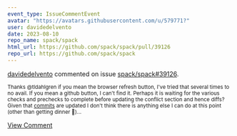 ```yaml
---
event_type: IssueCommentEvent
avatar: "https://avatars.githubusercontent.com/u/579771?"
user: davidedelvento
date: 2023-08-10
repo_name: spack/spack
html_url: https://github.com/spack/spack/pull/39126
repo_url: https://github.com/spack/spack
---
```


<a href='https://github.com/davidedelvento' target='_blank'>davidedelvento</a> commented on issue <a href='https://github.com/spack/spack/pull/39126' target='_blank'>spack/spack#39126</a>.

<small>Thanks @tldahlgren if you mean the browser refresh button, I've tried that several times to no avail. If you mean a github button, I can't find it. Perhaps it is waiting for the various checks and prechecks to complete before updating the conflict section and hence diffs? Given that [commits](https://github.com/spack/spack/pull/39126/commits) are updated I don't think there is anything else I can do at this point (other than getting dinner :rofl:)...</small>

<a href='https://github.com/spack/spack/pull/39126' target='_blank'>View Comment</a>